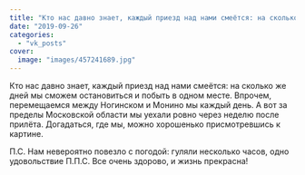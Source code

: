 ```yaml
---
title: "Кто нас давно знает, каждый приезд над нами смеётся: на сколько же дней мы сможем остановиться и поб..."
date: "2019-09-26"
categories: 
  - "vk_posts"
cover:
  image: "images/457241689.jpg"
---
```


Кто нас давно знает, каждый приезд над нами смеётся: на сколько же дней мы сможем остановиться и побыть в одном месте. Впрочем, перемещаемся между Ногинском и Монино мы каждый день. А вот за пределы Московской области мы уехали ровно через неделю после прилёта. Догадаться, где мы, можно хорошенько присмотревшись к картине.

<!--more-->

П.С. Нам невероятно повезло с погодой: гуляли несколько часов, одно удовольствие П.П.С. Все очень здорово, и жизнь прекрасна!
